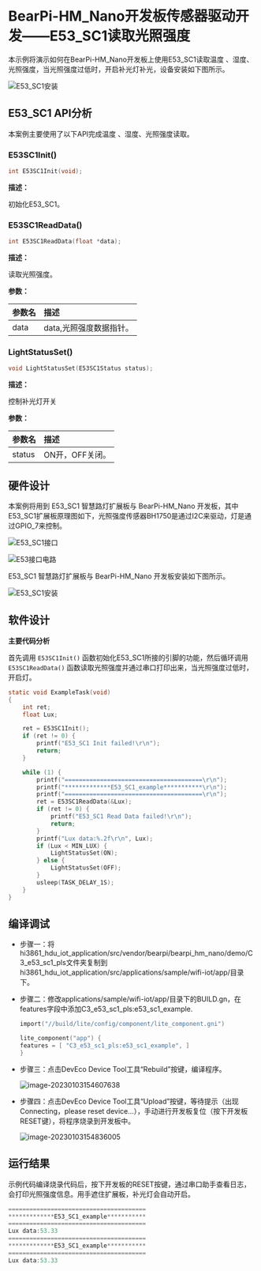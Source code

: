 # BearPi-HM_Nano开发板传感器驱动开发——E53_SC1读取光照强度
本示例将演示如何在BearPi-HM_Nano开发板上使用E53_SC1读取温度 、湿度、光照强度，当光照强度过低时，开启补光灯补光，设备安装如下图所示。

![E53_SC1安装](/src/vendor/bearpi/bearpi_hm_nano/doc/figures/C3_e53_sc1_pls/E53_SC1安装.png "E53_SC1安装")
## E53_SC1 API分析
本案例主要使用了以下API完成温度 、湿度、光照强度读取。
### E53SC1Init()
```C
int E53SC1Init(void);
```
 **描述：**

初始化E53_SC1。

### E53SC1ReadData()
```C
int E53SC1ReadData(float *data);
```
 **描述：**

读取光照强度。

**参数：**

|参数名|描述|
|:--|:------| 
| data | data,光照强度数据指针。 |

### LightStatusSet()
```C
void LightStatusSet(E53SC1Status status);
```
 **描述：**

控制补光灯开关

**参数：**

|参数名|描述|
|:--|:------| 
| status | ON开，OFF关闭。  |



## 硬件设计
本案例将用到 E53_SC1 智慧路灯扩展板与 BearPi-HM_Nano 开发板，其中E53_SC1扩展板原理图如下，光照强度传感器BH1750是通过I2C来驱动，灯是通过GPIO_7来控制。

![E53_SC1接口](/src/vendor/bearpi/bearpi_hm_nano/doc/figures/C3_e53_sc1_pls/E53_SC1接口.png "E53_SC1接口")

![E53接口电路](/src/vendor/bearpi/bearpi_hm_nano/doc/figures/C3_e53_sc1_pls/E53接口电路.png "E53接口电路")

E53_SC1 智慧路灯扩展板与 BearPi-HM_Nano 开发板安装如下图所示。

![E53_SC1安装](/src/vendor/bearpi/bearpi_hm_nano/doc/figures/C3_e53_sc1_pls/E53_SC1安装.png "E53_SC1安装")
## 软件设计

**主要代码分析**


首先调用 `E53SC1Init()` 函数初始化E53_SC1所接的引脚的功能，然后循环调用 `E53SC1ReadData()` 函数读取光照强度并通过串口打印出来，当光照强度过低时，开启灯。

```C
static void ExampleTask(void)
{
    int ret;
    float Lux;

    ret = E53SC1Init();
    if (ret != 0) {
        printf("E53_SC1 Init failed!\r\n");
        return;
    }

    while (1) {
        printf("=======================================\r\n");
        printf("*************E53_SC1_example***********\r\n");
        printf("=======================================\r\n");
        ret = E53SC1ReadData(&Lux);
        if (ret != 0) {
            printf("E53_SC1 Read Data failed!\r\n");
            return;
        }
        printf("Lux data:%.2f\r\n", Lux);
        if (Lux < MIN_LUX) {
            LightStatusSet(ON);
        } else {
            LightStatusSet(OFF);
        }
        usleep(TASK_DELAY_1S);
    }
}
```



## 编译调试


* 步骤一：将hi3861_hdu_iot_application/src/vendor/bearpi/bearpi_hm_nano/demo/C3_e53_sc1_pls文件夹复制到hi3861_hdu_iot_application/src/applications/sample/wifi-iot/app/目录下。

* 步骤二：修改applications/sample/wifi-iot/app/目录下的BUILD.gn，在features字段中添加C3_e53_sc1_pls:e53_sc1_example.

    ```c
    import("//build/lite/config/component/lite_component.gni")

    lite_component("app") {
    features = [ "C3_e53_sc1_pls:e53_sc1_example", ]
    }
    ```
* 步骤三：点击DevEco Device Tool工具“Rebuild”按键，编译程序。

    ![image-20230103154607638](/doc/pic/image-20230103154607638.png)

* 步骤四：点击DevEco Device Tool工具“Upload”按键，等待提示（出现Connecting，please reset device...），手动进行开发板复位（按下开发板RESET键），将程序烧录到开发板中。

    ![image-20230103154836005](/doc/pic/image-20230103154836005.png)    
    


## 运行结果

示例代码编译烧录代码后，按下开发板的RESET按键，通过串口助手查看日志，会打印光照强度信息。用手遮住扩展板，补光灯会自动开启。
```c
=======================================
*************E53_SC1_example***********
=======================================
Lux data:53.33
=======================================
*************E53_SC1_example***********
=======================================
Lux data:53.33
```


